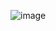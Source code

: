 ![image](https://user-images.githubusercontent.com/70264363/143775928-65128347-3af1-48c9-8e22-b0a3e5db61f1.png)